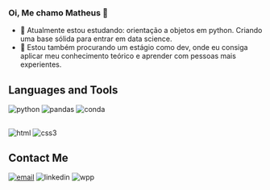 ### Oi, Me chamo Matheus 👋

- 🌱 Atualmente estou estudando: orientação a objetos em python. Criando uma base sólida para entrar em data science.
- 👀 Estou também procurando um estágio como dev, onde eu consiga aplicar meu conhecimento teórico e aprender com pessoas mais experientes.

##

## Languages and Tools

![python](https://img.shields.io/badge/Python-3776AB?style=for-the-badge&logo=python&logoColor=white)
![pandas](https://img.shields.io/badge/Pandas-2C2D72?style=for-the-badge&logo=pandas&logoColor=white)
![conda](https://img.shields.io/badge/conda-342B029.svg?&style=for-the-badge&logo=anaconda&logoColor=white)
##
![html](https://img.shields.io/badge/HTML5-E34F26?style=for-the-badge&logo=html5&logoColor=white)
![css3](https://img.shields.io/badge/CSS3-1572B6?style=for-the-badge&logo=css3&logoColor=white)

## Contact Me
[![email](https://img.shields.io/badge/Gmail-D14836?style=for-the-badge&logo=gmail&logoColor=white)](mailto:matheusviscki@gmail.com)
![linkedin](https://img.shields.io/badge/LinkedIn-0077B5?style=for-the-badge&logo=linkedin&logoColor=white)
![wpp](https://img.shields.io/badge/WhatsApp-25D366?style=for-the-badge&logo=whatsapp&logoColor=white)

